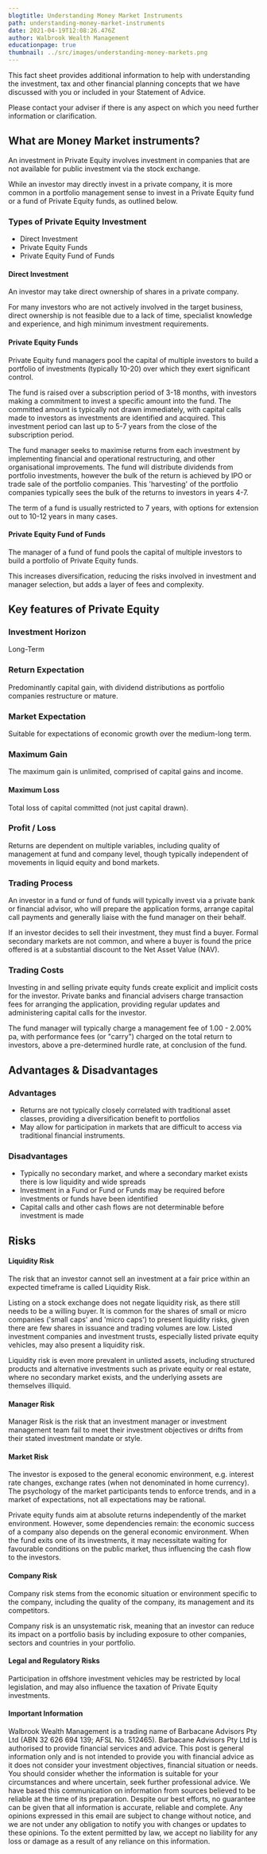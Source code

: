 ```yaml
---
blogtitle: Understanding Money Market Instruments
path: understanding-money-market-instruments
date: 2021-04-19T12:08:26.476Z
author: Walbrook Wealth Management
educationpage: true
thumbnail: ../src/images/understanding-money-markets.png
---
```

This fact sheet provides additional information to help with understanding the investment, tax and other financial planning concepts that we have discussed with you or included in your Statement of Advice.

Please contact your adviser if there is any aspect on which you need further information or clarification.

## What are Money Market instruments?

An investment in Private Equity involves investment in companies that are not available for public investment via the stock exchange. 

While an investor may directly invest in a private company, it is more common in a portfolio management sense to invest in a Private Equity fund or a fund of Private Equity funds, as outlined below.

### Types of Private Equity Investment

* Direct Investment
* Private Equity Funds
* Private Equity Fund of Funds

#### Direct Investment

An investor may take direct ownership of shares in a private company.

For many investors who are not actively involved in the target business, direct ownership is not feasible due to a lack of time, specialist knowledge and experience, and high minimum investment requirements.

#### Private Equity Funds

Private Equity fund managers pool the capital of multiple investors to build a portfolio of investments (typically 10-20) over which they exert significant control.   

The fund is raised over a subscription period of 3-18 months, with investors making a commitment to invest a specific amount into the fund.  The committed amount is typically not drawn immediately, with capital calls made to investors as investments are identified and acquired.  This investment period can last up to 5-7 years from the close of the subscription period.

The fund manager seeks to maximise returns from each investment by implementing financial and operational restructuring, and other organisational improvements.  The fund will distribute dividends from portfolio investments, however the bulk of the return is achieved by IPO or trade sale of the portfolio companies.   This 'harvesting' of the portfolio companies typically sees the bulk of the returns to investors in years 4-7.

The term of a fund is usually restricted to 7 years, with options for extension out to 10-12 years in many cases.

#### Private Equity Fund of Funds

The manager of a fund of fund pools the capital of multiple investors to build a portfolio of Private Equity funds.  

This increases diversification, reducing the risks involved in investment and manager selection, but adds a layer of fees and complexity.

## Key features of Private Equity

### Investment Horizon

Long-Term

### Return Expectation

Predominantly capital gain, with dividend distributions as portfolio companies restructure or mature.

### Market Expectation

Suitable for expectations of economic growth over the medium-long term.

### Maximum Gain

The maximum gain is unlimited, comprised of capital gains and income.

#### Maximum Loss

Total loss of capital committed (not just capital drawn).

### Profit / Loss

Returns are dependent on multiple variables, including quality of management at fund and company level, though typically independent of movements in liquid equity and bond markets.

### Trading Process

An investor in a fund or fund of funds will typically invest via a private bank or financial advisor, who will prepare the application forms, arrange capital call payments and generally liaise with the fund manager on their behalf. 

If an investor decides to sell their investment, they must find a buyer.  Formal secondary markets are not common, and where a buyer is found the price offered is at a substantial discount to the Net Asset Value (NAV).

### Trading Costs

Investing in and selling private equity funds create explicit and implicit costs for the investor. Private banks and financial advisers charge transaction fees for arranging the application, providing regular updates and administering capital calls for the investor. 

The fund manager will typically charge a management fee of 1.00 - 2.00% pa, with performance fees (or "carry") charged on the total return to investors, above a pre-determined hurdle rate, at conclusion of the fund.

## Advantages & Disadvantages

### Advantages

* Returns are not typically closely correlated with traditional asset classes, providing a diversification benefit to portfolios
* May allow for participation in markets that are difficult to access via traditional financial instruments.

### Disadvantages

* Typically no secondary market, and where a secondary market exists there is low liquidity and wide spreads
* Investment in a Fund or Fund or Funds may be required before investments or funds have been identified
* Capital calls and other cash flows are not determinable before investment is made

## Risks

#### Liquidity Risk

The risk that an investor cannot sell an investment at a fair price within an expected timeframe is called Liquidity Risk.

Listing on a stock exchange does not negate liquidity risk, as there still needs to be a willing buyer. It is common for the shares of small or micro companies ('small caps' and 'micro caps') to present liquidity risks, given there are few shares in issuance and trading volumes are low. Listed investment companies and investment trusts, especially listed private equity vehicles, may also present a liquidity risk.

Liquidity risk is even more prevalent in unlisted assets, including structured products and alternative investments such as private equity or real estate, where no secondary market exists, and the underlying assets are themselves illiquid.

#### Manager Risk

Manager Risk is the risk that an investment manager or investment management team fail to meet their investment objectives or drifts from their stated investment mandate or style.

#### **Market Risk**

The investor is exposed to the general economic environment, e.g. interest rate changes, exchange rates (when not denominated in home currency). The psychology of the market participants tends to enforce trends, and in a market of expectations, not all expectations may be rational.

Private equity funds aim at absolute returns independently of the market environment.  However, some dependencies remain: the economic success of a company also depends on the general economic environment. When the fund exits one of its investments, it may necessitate waiting for favourable conditions on the public market, thus influencing the cash flow to the investors.

#### **Company Risk**

Company risk stems from the economic situation or environment specific to the company, including the quality of the company, its management and its competitors.

Company risk is an unsystematic risk, meaning that an investor can reduce its impact on a portfolio basis by including exposure to other companies, sectors and countries in your portfolio.

#### Legal and Regulatory Risks

Participation in offshore investment vehicles may be restricted by local legislation, and may also influence the taxation of Private Equity investments.

#### Important Information

Walbrook Wealth Management is a trading name of Barbacane Advisors Pty Ltd (ABN 32 626 694 139; AFSL No. 512465). Barbacane Advisors Pty Ltd is authorised to provide financial services and advice. This post is general information only and is not intended to provide you with financial advice as it does not consider your investment objectives, financial situation or needs. You should consider whether the information is suitable for your circumstances and where uncertain, seek further professional advice. We have based this communication on information from sources believed to be reliable at the time of its preparation. Despite our best efforts, no guarantee can be given that all information is accurate, reliable and complete. Any opinions expressed in this email are subject to change without notice, and we are not under any obligation to notify you with changes or updates to these opinions. To the extent permitted by law, we accept no liability for any loss or damage as a result of any reliance on this information.